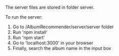 The server files are stored in folder server.

To run the server:
1. Go to /AlbumRecommender/server/server folder
2. Run 'npm install'
3. Run 'npm start'
4. Go to 'localhost:3000' in your browser
5. Finally, search the album name in the input box
